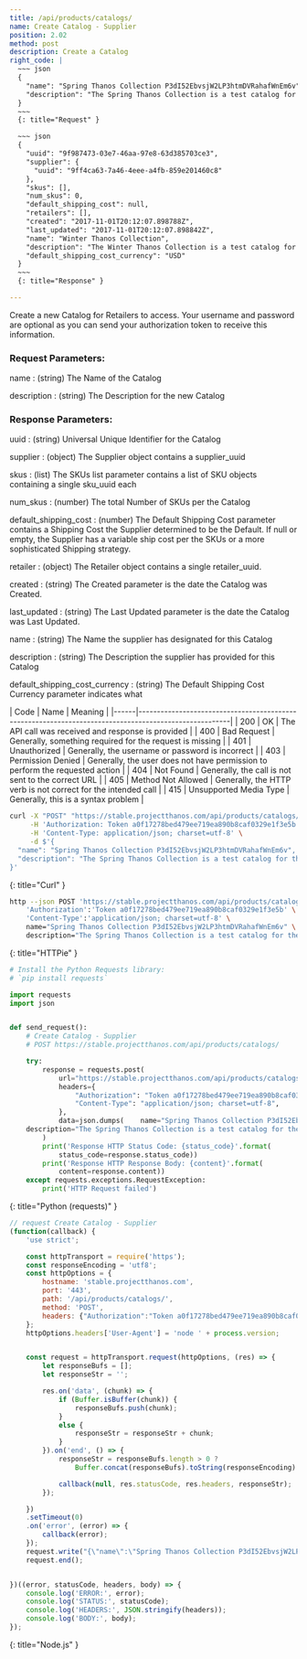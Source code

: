 ```yaml
---
title: /api/products/catalogs/
name: Create Catalog - Supplier
position: 2.02
method: post
description: Create a Catalog
right_code: |
  ~~~ json
  {
    "name": "Spring Thanos Collection P3dI52EbvsjW2LP3htmDVRahafWnEm6v",
    "description": "The Spring Thanos Collection is a test catalog for the purposes of testing"
  }
  ~~~
  {: title="Request" }

  ~~~ json
  {
    "uuid": "9f987473-03e7-46aa-97e8-63d385703ce3",
    "supplier": {
      "uuid": "9ff4ca63-7a46-4eee-a4fb-859e201460c8"
    },
    "skus": [],
    "num_skus": 0,
    "default_shipping_cost": null,
    "retailers": [],
    "created": "2017-11-01T20:12:07.898788Z",
    "last_updated": "2017-11-01T20:12:07.898842Z",
    "name": "Winter Thanos Collection",
    "description": "The Winter Thanos Collection is a test catalog for the purposes of testing",
    "default_shipping_cost_currency": "USD"
  }
  ~~~
  {: title="Response" }

---
```

Create a new Catalog for Retailers to access. Your username and password are optional as you can send your authorization token to receive this information.

### Request Parameters:

name
: (string) The Name of the Catalog

description
: (string) The Description for the new Catalog

### Response Parameters:

uuid
: (string) Universal Unique Identifier for the Catalog

supplier
: (object) The Supplier object contains a supplier_uuid

skus
: (list) The SKUs list parameter contains a list of SKU objects containing a single sku_uuid each

num_skus
: (number) The total Number of SKUs per the Catalog

default_shipping_cost
: (number) The Default Shipping Cost parameter contains a Shipping Cost the Supplier determined to be the Default. If null or empty, the Supplier has a variable ship cost per the SKUs or a more sophisticated Shipping strategy.

retailer
: (object) The Retailer object contains a single retailer_uuid.

created
: (string) The Created parameter is the date the Catalog was Created.

last_updated
: (string) The Last Updated parameter is the date the Catalog was Last Updated.

name
: (string) The Name the supplier has designated for this Catalog

description
: (string) The Description the supplier has provided for this Catalog

default_shipping_cost_currency
: (string) The Default Shipping Cost Currency parameter indicates what

| Code | Name                   | Meaning                                                                      |
|------|-------------------------------------------------------------------------------------------------------|
| 200  | OK                     | The API call was received and response is provided                           |
| 400  | Bad Request            | Generally, something required for the request is missing                     |
| 401  | Unauthorized           | Generally, the username or password is incorrect                             |
| 403  | Permission Denied      | Generally, the user does not have permission to perform the requested action |
| 404  | Not Found              | Generally, the call is not sent to the correct URL                           |
| 405  | Method Not Allowed     | Generally, the HTTP verb is not correct for the intended call                |
| 415  | Unsupported Media Type | Generally, this is a syntax problem                                          |


~~~ bash
curl -X "POST" "https://stable.projectthanos.com/api/products/catalogs/" \
     -H 'Authorization: Token a0f17278bed479ee719ea890b8caf0329e1f3e5b' \
     -H 'Content-Type: application/json; charset=utf-8' \
     -d $'{
  "name": "Spring Thanos Collection P3dI52EbvsjW2LP3htmDVRahafWnEm6v",
  "description": "The Spring Thanos Collection is a test catalog for the purposes of testing"
}'

~~~
{: title="Curl" }

~~~ bash
http --json POST 'https://stable.projectthanos.com/api/products/catalogs/' \
    'Authorization':'Token a0f17278bed479ee719ea890b8caf0329e1f3e5b' \
    'Content-Type':'application/json; charset=utf-8' \
    name="Spring Thanos Collection P3dI52EbvsjW2LP3htmDVRahafWnEm6v" \
    description="The Spring Thanos Collection is a test catalog for the purposes of testing"

~~~
{: title="HTTPie" }

~~~ python
# Install the Python Requests library:
# `pip install requests`

import requests
import json


def send_request():
    # Create Catalog - Supplier
    # POST https://stable.projectthanos.com/api/products/catalogs/

    try:
        response = requests.post(
            url="https://stable.projectthanos.com/api/products/catalogs/",
            headers={
                "Authorization": "Token a0f17278bed479ee719ea890b8caf0329e1f3e5b",
                "Content-Type": "application/json; charset=utf-8",
            },
            data=json.dumps(    name="Spring Thanos Collection P3dI52EbvsjW2LP3htmDVRahafWnEm6v" \
    description="The Spring Thanos Collection is a test catalog for the purposes of testing")
        )
        print('Response HTTP Status Code: {status_code}'.format(
            status_code=response.status_code))
        print('Response HTTP Response Body: {content}'.format(
            content=response.content))
    except requests.exceptions.RequestException:
        print('HTTP Request failed')

~~~
{: title="Python (requests)" }

~~~ javascript
// request Create Catalog - Supplier
(function(callback) {
    'use strict';

    const httpTransport = require('https');
    const responseEncoding = 'utf8';
    const httpOptions = {
        hostname: 'stable.projectthanos.com',
        port: '443',
        path: '/api/products/catalogs/',
        method: 'POST',
        headers: {"Authorization":"Token a0f17278bed479ee719ea890b8caf0329e1f3e5b","Content-Type":"application/json; charset=utf-8"}
    };
    httpOptions.headers['User-Agent'] = 'node ' + process.version;


    const request = httpTransport.request(httpOptions, (res) => {
        let responseBufs = [];
        let responseStr = '';

        res.on('data', (chunk) => {
            if (Buffer.isBuffer(chunk)) {
                responseBufs.push(chunk);
            }
            else {
                responseStr = responseStr + chunk;
            }
        }).on('end', () => {
            responseStr = responseBufs.length > 0 ?
                Buffer.concat(responseBufs).toString(responseEncoding) : responseStr;

            callback(null, res.statusCode, res.headers, responseStr);
        });

    })
    .setTimeout(0)
    .on('error', (error) => {
        callback(error);
    });
    request.write("{\"name\":\"Spring Thanos Collection P3dI52EbvsjW2LP3htmDVRahafWnEm6v\",\"description\":\"The Spring Thanos Collection is a test catalog for the purposes of testing\"}")
    request.end();


})((error, statusCode, headers, body) => {
    console.log('ERROR:', error);
    console.log('STATUS:', statusCode);
    console.log('HEADERS:', JSON.stringify(headers));
    console.log('BODY:', body);
});

~~~
{: title="Node.js" }
